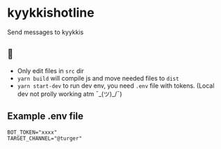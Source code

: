 # kyykkishotline
Send messages to kyykkis

## 🍍
* Only edit files in `src` dir
* `yarn build` will compile js and move needed files to `dist`
* `yarn start-dev` to run dev env, you need `.env` file with tokens. (Local dev not prolly working atm ¯\_(ツ)_/¯)

## Example .env file
```
BOT_TOKEN="xxxx"
TARGET_CHANNEL="@turger"
```
